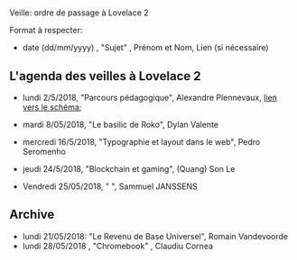 #
 Veille: ordre de passage à Lovelace 2

Format à respecter:   
- date (dd/mm/yyyy) , "Sujet" ,  Prénom et Nom, Lien (si nécessaire)

## L'agenda des veilles à Lovelace 2


- lundi 2/5/2018, "Parcours pédagogique", Alexandre Plennevaux, [lien vers le schéma](https://docs.google.com/drawings/d/1kKAMz1jTaK0-8Glg136j3T1C3kCKaq-gFEju1FxsVCs/edit);

- mardi 8/05/2018, "Le basilic de Roko", Dylan Valente

- mercredi 16/5/2018, "Typographie et layout dans le web", Pedro Seromenho

- jeudi 24/5/2018, "Blockchain et gaming", (Quang) Son Le

- Vendredi 25/05/2018, " ", Sammuel JANSSENS


## Archive

- lundi 21/05/2018: "Le Revenu de Base Universel", Romain Vandevoorde
- lundi 28/05/2018 , "Chromebook" , Claudiu Cornea


